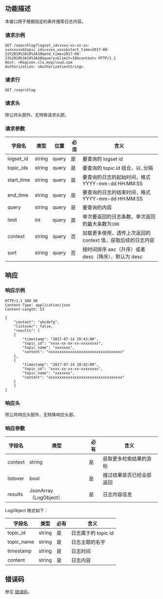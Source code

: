 ## 功能描述

本接口用于根据指定的条件搜索日志内容。

### 请求示例

```
GET /searchlog?logset_id=xxxx-xx-xx-xx-xxxxxxxx&topic_ids=xxxx,xxxx&start_time=2017-08-22%2010%3A10%3A10&end_time=2017-08-23%2010%3A10%3A10&query=&limit=10&context= HTTP/1.1
Host: <Region>.cls.myqcloud.com
Authorization: <AuthorizationString>

```

### 请求行

```
GET /searchlog
```

### 请求头

除公共头部外，无特殊请求头部。

### 请求参数

| 字段名         |  类型  | 位置  |必须 |      含义                                          |
|---------------|--------|------|--------|---------------------------------------------------|
| logset_id     | string | query| 是      |要查询的 logset id                                   |
| topic_ids     | string | query| 是      |要查询的 topic id 组合，以`,`分隔                         |
| start_time    | string | query| 是      |要查询的日志的起始时间，格式 YYYY-mm-dd HH:MM:SS       |
| end_time      | string | query| 是      |要查询的日志的结束时间，格式 YYYY-mm-dd HH:MM:SS       |
| query         | string | query| 是      |要查询的内容                                         |
| limit         | int    | query| 是      |单次要返回的日志条数，单次返回的最大条数为`100`          |
| context       | string | query| 否      |加载更多使用，透传上次返回的 context 值，获取后续的日志内容 |
| sort          | string | query| 否      |按时间排序 asc（升序）或者 desc（降序），默认为 desc        |

## 响应

### 响应示例

```shell
HTTP/1.1 200 OK
Content-Type: application/json
Content-Length: 53

{
    "context": "abcdefg",
    "listover": false,
    "results": [
    {
        "timestamp": "2017-07-14 20:43:00",
        "topic_id": "xxxx-xx-xx-xx-xxxxxxxx",
        "topic_name": "xxxxxxx",
        "content": "xxxxxxxxxxxxxxxxxxxxxxxxxxxxxxxxxx"
    },
    {
        "timestamp": "2017-07-14 20:42:00",
        "topic_id": "xxxx-xx-xx-xx-xxxxxxxx",
        "topic_name": "xxxxxxx",
        "content": "xxxxxxxxxxxxxxxxxxxxxxxxxxxxxxxxxx"
    }
    ]
}
```

### 响应头

除公共响应头部外，无特殊响应头部。

### 响应参数

|  字段名      |  类型                | 必有 |        含义                    |
|-------------|----------------------|---------|-------------------------------|
| context     | string               | 是      | 获取更多检索结果的游标        |
| listover    | bool                 | 是      | 搜过结果是否已经全部返回          |
| results     | JsonArray（LogObject） | 是      | 日志内容信息                    |

LogObject 格式如下：

|  字段名     |  类型  | 必有 |        含义                    |
|------------|--------|---------|-------------------------------|
| topic_id   | string | 是      | 日志属于的 topic id             |
| topic_name | string | 是      | 日志主题的名字                  |
| timestamp  | string | 是      | 日志时间                       |
| content    | string | 是      | 日志内容                       |

## 错误码

参见 [错误码](https://cloud.tencent.com/document/product/614/12402)。
